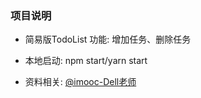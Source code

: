 ### 项目说明

* 简易版TodoList
  功能: 增加任务、删除任务

* 本地启动: npm start/yarn start

* 资料相关: [@imooc-Dell老师](https://www.imooc.com/learn/1023)
